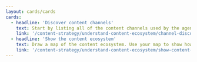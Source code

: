```yaml
---
layout: cards/cards
cards:
  - headline: 'Discover content channels'
    text: Start by listing all of the content channels used by the agency.
    link: '/content-strategy/understand-content-ecosystem/channel-discovery/'
  - headline: 'Show the content ecosystem'
    text: Draw a map of the content ecosystem. Use your map to show how complex the ecosystem is.
    link: '/content-strategy/understand-content-ecosystem/show-content-ecosystem/'
---
```

